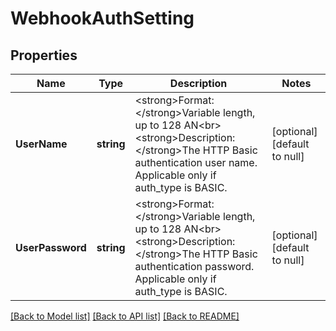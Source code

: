# WebhookAuthSetting

## Properties
Name | Type | Description | Notes
------------ | ------------- | ------------- | -------------
**UserName** | **string** | &lt;strong&gt;Format: &lt;/strong&gt;Variable length, up to 128 AN&lt;br&gt;&lt;strong&gt;Description: &lt;/strong&gt;The HTTP Basic authentication user name. Applicable only if auth_type is BASIC.  | [optional] [default to null]
**UserPassword** | **string** | &lt;strong&gt;Format: &lt;/strong&gt;Variable length, up to 128 AN&lt;br&gt;&lt;strong&gt;Description: &lt;/strong&gt;The HTTP Basic authentication password. Applicable only if auth_type is BASIC.  | [optional] [default to null]

[[Back to Model list]](../README.md#documentation-for-models) [[Back to API list]](../README.md#documentation-for-api-endpoints) [[Back to README]](../README.md)

